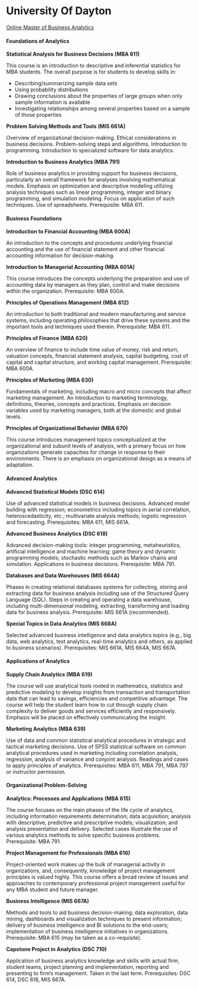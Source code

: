 # University Of Dayton

[Online Master of Business Analytics](https://onlinemba.udayton.edu/analytics/)

#### Foundations of Analytics

**Statistical Analysis for Business Decisions \(MBA 611\)**

This course is an introduction to descriptive and inferential statistics for MBA students. The overall purpose is for students to develop skills in:

* Describing/summarizing sample data sets
* Using probability distributions
* Drawing conclusions about the properties of large groups when only sample information is available
* Investigating relationships among several properties based on a sample of those properties

**Problem Solving Methods and Tools \(MIS 661A\)**

Overview of organizational decision-making. Ethical considerations in business decisions. Problem-solving steps and algorithms. Introduction to programming. Introduction to specialized software for data analytics.

**Introduction to Business Analytics \(MBA 791\)**

Role of business analytics in providing support for business decisions, particularly an overall framework for analyses involving mathematical models. Emphasis on optimization and descriptive modeling utilizing analysis techniques such as linear programming, integer and binary programming, and simulation modeling. Focus on application of such techniques. Use of spreadsheets. Prerequisite: MBA 611.

#### Business Foundations

**Introduction to Financial Accounting \(MBA 600A\)**

An introduction to the concepts and procedures underlying financial accounting and the use of financial statement and other financial accounting information for decision-making.

**Introduction to Managerial Accounting \(MBA 601A\)**

This course introduces the concepts underlying the preparation and use of accounting data by managers as they plan, control and make decisions within the organization. Prerequisite: MBA 600A.

**Principles of Operations Management \(MBA 612\)**

An introduction to both traditional and modern manufacturing and service systems, including operating philosophies that drive these systems and the important tools and techniques used therein. Prerequisite: MBA 611.

**Principles of Finance \(MBA 620\)**

An overview of finance to include time value of money, risk and return, valuation concepts, financial statement analysis, capital budgeting, cost of capital and capital structure, and working capital management. Prerequisite: MBA 600A.

**Principles of Marketing \(MBA 630\)**

Fundamentals of marketing, including macro and micro concepts that affect marketing management. An introduction to marketing terminology, definitions, theories, concepts and practices. Emphasis on decision variables used by marketing managers, both at the domestic and global levels.

**Principles of Organizational Behavior \(MBA 670\)**

This course introduces management topics conceptualized at the organizational and subunit levels of analysis, with a primary focus on how organizations generate capacities for change in response to their environments. There is an emphasis on organizational design as a means of adaptation.

#### Advanced Analytics

**Advanced Statistical Models \(DSC 614\)**

Use of advanced statistical models in business decisions. Advanced model building with regression; econometrics including topics in serial correlation, heteroscedasticity, etc.; multivariate analysis methods; logistic regression and forecasting. Prerequisites: MBA 611, MIS 661A.

**Advanced Business Analytics \(DSC 618\)**

Advanced decision-making tools: integer programming, metaheuristics, artificial intelligence and machine learning; game theory and dynamic programming models; stochastic methods such as Markov chains and simulation. Applications in business decisions. Prerequisite: MBA 791.

**Databases and Data Warehouses \(MIS 664A\)**

Phases in creating relational databases systems for collecting, storing and extracting data for business analysis including use of the Structured Query Language \(SQL\). Steps in creating and operating a data warehouse, including multi-dimensional modeling, extracting, transforming and loading data for business analysis. Prerequisite: MIS 661A \(recommended\).

**Special Topics in Data Analytics \(MIS 668A\)**

Selected advanced business intelligence and data analytics topics \(e.g., big data, web analytics, text analytics, real-time analytics and others, as applied to business scenarios\). Prerequisites: MIS 661A, MIS 664A, MIS 667A.

#### Applications of Analytics

**Supply Chain Analytics \(MBA 619\)**

The course will use analytical tools rooted in mathematics, statistics and predictive modeling to develop insights from transaction and transportation data that can lead to savings, efficiencies and competitive advantage. The course will help the student learn how to cut through supply chain complexity to deliver goods and services efficiently and responsively. Emphasis will be placed on effectively communicating the insight.

**Marketing Analytics \(MBA 639\)**

Use of data and common statistical analytical procedures in strategic and tactical marketing decisions. Use of SPSS statistical software on common analytical procedures used in marketing including correlation analysis, regression, analysis of variance and conjoint analysis. Readings and cases to apply principles of analytics. Prerequisites: MBA 611, MBA 791, MBA 797 or instructor permission.

#### Organizational Problem-Solving

**Analytics: Processes and Applications \(MBA 615\)**

The course focuses on the main phases of the life cycle of analytics, including information requirements determination; data acquisition; analysis with descriptive, predictive and prescriptive models; visualization; and analysis presentation and delivery. Selected cases illustrate the use of various analytics methods to solve specific business problems. Prerequisite: MBA 791.

**Project Management for Professionals \(MBA 616\)**

Project-oriented work makes up the bulk of managerial activity in organizations, and, consequently, knowledge of project management principles is valued highly. This course offers a broad review of issues and approaches to contemporary professional project management useful for any MBA student and future manager.

**Business Intelligence \(MIS 667A\)**

Methods and tools to aid business decision-making; data exploration, data mining, dashboards and visualization techniques to present information; delivery of business intelligence and BI solutions to the end-users; implementation of business intelligence initiatives in organizations. Prerequisite: MBA 615 \(may be taken as a co-requisite\).

**Capstone Project in Analytics \(DSC 710\)**

Application of business analytics knowledge and skills with actual firm, student teams, project planning and implementation, reporting and presenting to firm’s management. Taken in the last term. Prerequisites: DSC 614, DSC 618, MIS 667A.  


